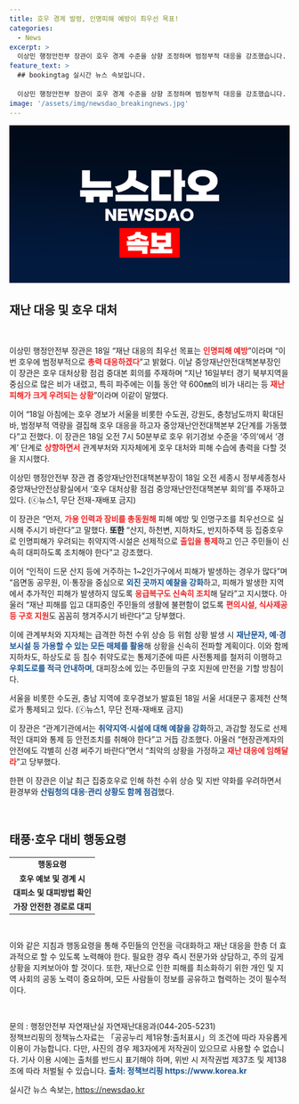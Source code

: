 ```yaml
---
title: 호우 경계 발령, 인명피해 예방이 최우선 목표!
categories:
  - News
excerpt: >
  이상민 행정안전부 장관이 호우 경계 수준을 상향 조정하며 범정부적 대응을 강조했습니다. 인명구조와 피해 예방을 최우선으로 하여, 취약지역의 출입 통제 및 신속한 대피 조치를 지시했습니다.
feature_text: >
  ## bookingtag 실시간 뉴스 속보입니다.

  이상민 행정안전부 장관이 호우 경계 수준을 상향 조정하며 범정부적 대응을 강조했습니다. 인명구조와 피해 예방을 최우선으로 하여, 취약지역의 출입 통제 및 신속한 대피 조치를 지시했습니다.
image: '/assets/img/newsdao_breakingnews.jpg'
---
```


<p><img src="/assets/img/newsdao_breakingnews.jpg" alt="bookingtag 속보" /></p>

<h2 data-ke-size="size26">재난 대응 및 호우 대처</h2>

<p data-ke-size="size16">&nbsp;</p>

<p>이상민 행정안전부 장관은 18일 “재난 대응의 최우선 목표는 <b><span style="color: #ee2323;">인명피해 예방</span></b>”이라며 “이번 호우에 범정부적으로 <b><span style="color: #ee2323;">총력 대응하겠다</span></b>”고 밝혔다. 이날 중앙재난안전대책본부장인 이 장관은 호우 대처상황 점검 중대본 회의를 주재하며 “지난 16일부터 경기 북부지역을 중심으로 많은 비가 내렸고, 특히 파주에는 이틀 동안 약 600㎜의 비가 내리는 등 <b><span style="color: #ee2323;">재난피해가 크게 우려되는 상황</span></b>”이라며 이같이 말했다.</p>

<p>이어 “18일 아침에는 호우 경보가 서울을 비롯한 수도권, 강원도, 충청남도까지 확대된 바, 범정부적 역량을 결집해 호우 대응을 하고자 중앙재난안전대책본부 2단계를 가동했다”고 전했다. 이 장관은 18일 오전 7시 50분부로 호우 위기경보 수준을 ‘주의’에서 ‘경계’ 단계로 <b><span style="color: #ee2323;">상향하면서</span></b> 관계부처와 지자체에게 호우 대처와 피해 수습에 총력을 다할 것을 지시했다. </p>

<p>이상민 행정안전부 장관 겸 중앙재난안전대책본부장이 18일 오전 세종시 정부세종청사 중앙재난안전상황실에서 ‘호우 대처상황 점검 중앙재난안전대책본부 회의’를 주재하고 있다. (ⓒ뉴스1, 무단 전재-재배포 금지)</p>

<p>이 장관은 “먼저, <b><span style="color: #ee2323;">가용 인력과 장비를 총동원해</span></b> 피해 예방 및 인명구조를 최우선으로 실시해 주시기 바란다”고 말했다. <b><span style="background-color: #21538527;">또한</span></b> “산지, 하천변, 지하차도, 반지하주택 등 집중호우로 인명피해가 우려되는 취약지역·시설은 선제적으로 <b><span style="color: #ee2323;">출입을 통제</span></b>하고 인근 주민들이 신속히 대피하도록 조치해야 한다”고 강조했다.</p>

<p>이어 “인적이 드문 산지 등에 거주하는 1~2인가구에서 피해가 발생하는 경우가 많다”며 “읍면동 공무원, 이·통장을 중심으로 <b><span style="color: #1a5490;">외진 곳까지 예찰을 강화</span></b>하고, 피해가 발생한 지역에서 추가적인 피해가 발생하지 않도록 <b><span style="color: #ee2323;">응급복구도 신속히 조치</span></b>해 달라”고 지시했다. 아울러 “재난 피해를 입고 대피중인 주민들의 생활에 불편함이 없도록 <b><span style="color: #ee2323;">편의시설, 식사제공 등 구호 지원</span></b>도 꼼꼼히 챙겨주시기 바란다”고 당부했다.</p>

<p>이에 관계부처와 지자체는 급격한 하천 수위 상승 등 위험 상황 발생 시 <b><span style="color: #1a5490;">재난문자, 예·경보시설 등 가용할 수 있는 모든 매체를 활용</span></b>해 상황을 신속히 전파할 계획이다. 이와 함께 지하차도, 하상도로 등 침수 취약도로는 통제기준에 따른 사전통제를 철저히 이행하고 <b><span style="color: #1a5490;">우회도로를 적극 안내하며</span></b>, 대피장소에 있는 주민들의 구호 지원에 만전을 기할 방침이다.</p>

<p>서울을 비롯한 수도권, 충남 지역에 호우경보가 발효된 18일 서울 서대문구 홍제천 산책로가 통제되고 있다. (ⓒ뉴스1, 무단 전재-재배포 금지)</p>

<p>이 장관은 “관계기관에서는 <b><span style="color: #1a5490;">취약지역·시설에 대해 예찰을 강화</span></b>하고, 과감할 정도로 선제적인 대피와 통제 등 안전조치를 취해야 한다”고 거듭 강조했다. 아울러 “현장관계자의 안전에도 각별히 신경 써주기 바란다”면서 “최악의 상황을 가정하고 <b><span style="color: #ee2323;">재난 대응에 임해달라</span></b>”고 당부했다.</p>

<p>한편 이 장관은 이날 최근 집중호우로 인해 하천 수위 상승 및 지반 약화를 우려하면서 환경부와 <b><span style="color: #1a5490;">산림청의 대응·관리 상황도 함께 점검</span></b>했다.</p>

<p data-ke-size="size16">&nbsp;</p>

<h2 data-ke-size="size26">태풍·호우 대비 행동요령</h2>

<table>
    <tr>
        <td style="text-align: center; height: 17px;"><b>행동요령</b></td>
    </tr>
    <tr>
        <td style="text-align: center; height: 17px;"><b>호우 예보 및 경계 시</b></td>
    </tr>
    <tr>
        <td style="text-align: center; height: 17px;"><b>대피소 및 대피방법 확인</b></td>
    </tr>
    <tr>
        <td style="text-align: center; height: 17px;"><b>가장 안전한 경로로 대피</b></td>
    </tr>
</table>

<p data-ke-size="size16">&nbsp;</p>

<p>이와 같은 지침과 행동요령을 통해 주민들의 안전을 극대화하고 재난 대응을 한층 더 효과적으로 할 수 있도록 노력해야 한다. 필요한 경우 즉시 전문가와 상담하고, 주의 깊게 상황을 지켜보아야 할 것이다. 또한, 재난으로 인한 피해를 최소화하기 위한 개인 및 지역 사회의 공동 노력이 중요하며, 모든 사람들이 정보를 공유하고 협력하는 것이 필수적이다.</p>

<p data-ke-size="size16">&nbsp;</p>

<p>문의 : 행정안전부 자연재난실 자연재난대응과(044-205-5231) <br>
정책브리핑의 정책뉴스자료는 「공공누리 제1유형:출처표시」의 조건에 따라 자유롭게 이용이 가능합니다. 다만, 사진의 경우 제3자에게 저작권이 있으므로 사용할 수 없습니다. 기사 이용 시에는 출처를 반드시 표기해야 하며, 위반 시 저작권법 제37조 및 제138조에 따라 처벌될 수 있습니다. <b><span style="color: #1a5490;">출처: 정책브리핑 https://www.korea.kr</span></b></p>
실시간 뉴스 속보는, <a href="https://newsdao.kr" rel="dofollow">https://newsdao.kr</a>


